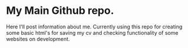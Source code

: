 # My Main Github repo.

Here I'll post information about me. 
Currently using this repo for creating some basic html's for saving my cv and checking functionality of some websites on development.
